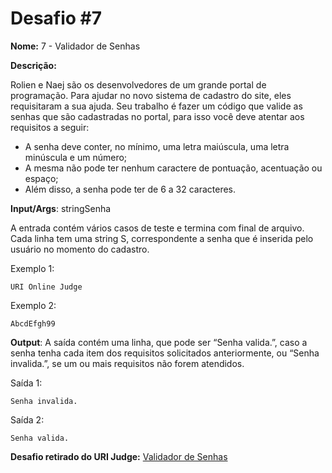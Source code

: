 

# Desafio #7

**Nome:** 7 - Validador de Senhas

**Descrição:** 

Rolien e Naej são os desenvolvedores de um grande portal de programação. Para ajudar no novo sistema de cadastro do site, eles requisitaram a sua ajuda. Seu trabalho é fazer um código que valide as senhas que são cadastradas no portal, para isso você deve atentar aos requisitos a seguir:


* A senha deve conter, no mínimo, uma letra maiúscula, uma letra minúscula e um número;
* A mesma não pode ter nenhum caractere de pontuação, acentuação ou espaço;
* Além disso, a senha pode ter de 6 a 32 caracteres.



**Input/Args**: stringSenha

A entrada contém vários casos de teste e termina com final de arquivo. Cada linha tem uma string S, correspondente a senha que é inserida pelo usuário no momento do cadastro.

Exemplo 1:
```
URI Online Judge
```
Exemplo 2:
```
AbcdEfgh99
```

**Output**:
A saída contém uma linha, que pode ser “Senha valida.”, caso a senha tenha cada item dos requisitos solicitados anteriormente, ou “Senha invalida.”, se um ou mais requisitos não forem atendidos.

Saída 1:
```
Senha invalida.
```
Saída 2:
```
Senha valida.
```


**Desafio retirado do URI Judge:** [Validador de Senhas](https://www.urionlinejudge.com.br/judge/pt/problems/view/2253)